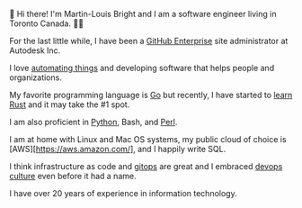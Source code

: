 👋 Hi there! I'm Martin-Louis Bright and I am a software engineer living in Toronto Canada. 👨‍💻

For the last little while, I have been a [GitHub Enterprise][ghes] site administrator at Autodesk Inc.

I love [automating things][xkcd-automation] and developing software that helps people and organizations.

My favorite programming language is [Go][golang] but recently, I have started to [learn Rust][rust] and it may take the #1 spot.

I am also proficient in [Python][python], Bash, and [Perl][perl].

I am at home with Linux and Mac OS systems, my public cloud of choice is [AWS][https://aws.amazon.com/], and I happily write SQL.

I think infrastructure as code and [gitops][gitops] are great and I embraced [devops culture][devops] even before it had a name.

I have over 20 years of experience in information technology.

[autodesk]: https://www.autodesk.com/
[ghes]: https://github.com/enterprise
[xkcd-automation]: https://xkcd.com/1319/
[aws]: https://aws.amazon.com/
[golang]: https://golang.org
[python]: https://www.python.org/
[perl]: https://perl.com
[devops]: https://en.wikipedia.org/wiki/DevOps
[ioc]: https://en.wikipedia.org/wiki/Infrastructure_as_code
[gitops]: https://www.gitops.tech/
[rust]: https://www.rust-lang.org/
